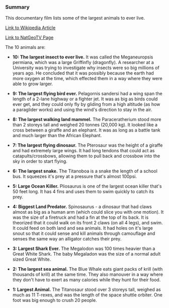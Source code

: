 ### Summary 

This documentary film lists some of the largest animals to ever live.

[Link to Wikipedia Article](https://en.wikipedia.org/wiki/Largest_prehistoric_animals)

[Link to NatGeoTV Page](https://www.natgeotv.com/int/top-10-biggest-beasts-ever)

The 10 animals are:

- **10: The largest insect to ever live.** It was called the Meganeuropsis permiana, which was a large Griffinfly (dragonfly). A researcher at a University was trying to investigate why insects were so big millions of years ago. He concluded that it was possibly because the earth had more oxygen at the time, which effected them in a way where they were able to grow larger.

- **9: The largest flying bird ever.** Pelagornis sandersi had a wing span the length of a 2-lane highway or a fighter jet. It was as big as birds could ever get, and they could only fly by gliding from a high altitude (as how a paraglider works) and using the wind's direction to stay in the air.

- **8: The largest walking land mammel.** The Paraceratherium stood more than 2 storeys tall and weighed 20 tonnes (20,000 kg). It looked like a cross between a giraffe and an elephant. It was as long as a battle tank and much larger than the African Elephant.

- **7: The largest flying dinosaur.** The Pterosaur was the height of a giraffe and had extremely large wings. It had long tendons that could act as catapults/crossbows, allowing them to pull back and crossbow into the sky in order to start flying.

- **6: The largest snake.** The Titanoboa is a snake the length of a school bus. It squeezes it's prey at a pressure that's almost 100psi.

- **5: Large Ocean Killer.** Pliosaurus is one of the largest ocean killer that's 50 feet long. It has 4 fins and uses them to swim quickly to catch its prey.

- **4: Biggest Land Predator.** Spinosaurus - a dinosaur that had claws almost as big as a human arm (which could slice you with one motion). It was the size of a firetruck and had a fin at the top of its back. It is theorized that it could walk on its front 2 claws (on all 4 legs), and swim. It could feed on both land and sea animals. It had holes on it's large snout so that it could sense and kill animals through camouflage and senses the same way an alligator catches their prey.

- **3: Largest Shark Ever.** The Megalodon was 100 times heavier than a Great White Shark. The baby Megaladon was the size of a normal adult sized Great White.

- **2: The largest sea animal.** The Blue Whale eats giant packs of krill (with thousands of krill) at the same time. They also manouver in a way where they don't have to exert as many calories while they hunt for their food.

- **1: Largest Animal.** The Titanosaur stood over 3 storeys tall, weighed as much as 11 T-rexes, and was the length of the space shuttle orbiter. One foot was big enough to crush 20 people.